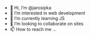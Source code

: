 - 👋 Hi, I’m @jarosipka
- 👀 I’m interested in web development
- 🌱 I’m currently learning JS
- 💞️ I’m looking to collaborate on sites
- 📫 How to reach me ...

<!---
jarosipka/jarosipka is a ✨ special ✨ repository because its `README.md` (this file) appears on your GitHub profile.
You can click the Preview link to take a look at your changes.
--->
